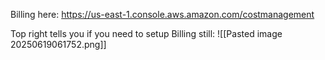 Billing here:
https://us-east-1.console.aws.amazon.com/costmanagement

Top right tells you if you need to setup Billing still:
![[Pasted image 20250619061752.png]]